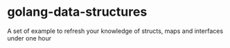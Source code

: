 # golang-data-structures
A set of example to refresh your knowledge of structs, maps and interfaces under one hour
